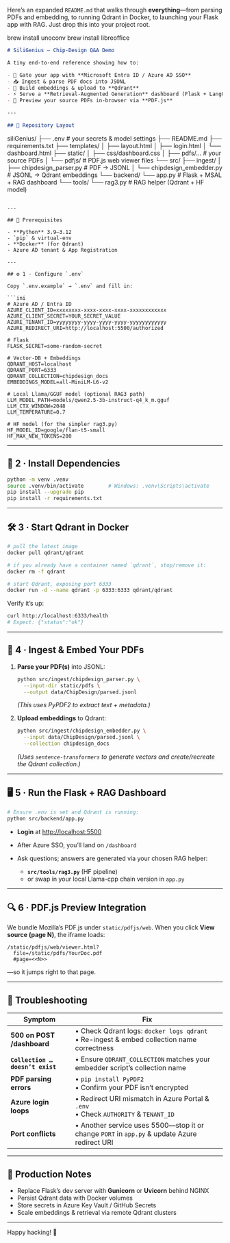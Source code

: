 Here’s an expanded `README.md` that walks through **everything**—from parsing PDFs and embedding, to running Qdrant in Docker, to launching your Flask app with RAG. Just drop this into your project root.

brew install unoconv
brew install libreoffice

```markdown
# SiliGenius – Chip-Design Q&A Demo

A tiny end-to-end reference showing how to:

- 🔐 Gate your app with **Microsoft Entra ID / Azure AD SSO**  
- 📥 Ingest & parse PDF docs into JSONL  
- 🧠 Build embeddings & upload to **Qdrant**  
- ⚡️ Serve a **Retrieval-Augmented Generation** dashboard (Flask + LangChain + local Llama/HF model)  
- 📄 Preview your source PDFs in-browser via **PDF.js**  

---

## 📁 Repository Layout

```

siliGenius/
├── .env                         # your secrets & model settings
├── README.md
├── requirements.txt
├── templates/
│   ├── layout.html
│   ├── login.html
│   └── dashboard.html
├── static/
│   ├── css/dashboard.css
│   ├── pdfs/…                   # your source PDFs
│   └── pdfjs/                   # PDF.js web viewer files
└── src/
├── ingest/
│   ├── chipdesign\_parser.py   # PDF → JSONL
│   └── chipdesign\_embedder.py # JSONL → Qdrant embeddings
└── backend/
└── app.py               # Flask + MSAL + RAG dashboard
└── tools/
└── rag3.py              # RAG helper (Qdrant + HF model)

````

---

## 🔧 Prerequisites

- **Python** 3.9–3.12  
- `pip` & virtual-env  
- **Docker** (for Qdrant)  
- Azure AD tenant & App Registration  

---

## ⚙️ 1 · Configure `.env`

Copy `.env.example` → `.env` and fill in:

```ini
# Azure AD / Entra ID
AZURE_CLIENT_ID=xxxxxxxx-xxxx-xxxx-xxxx-xxxxxxxxxxxx
AZURE_CLIENT_SECRET=YOUR_SECRET_VALUE
AZURE_TENANT_ID=yyyyyyyy-yyyy-yyyy-yyyy-yyyyyyyyyyyy
AZURE_REDIRECT_URI=http://localhost:5500/authorized

# Flask
FLASK_SECRET=some-random-secret

# Vector-DB + Embeddings
QDRANT_HOST=localhost
QDRANT_PORT=6333
QDRANT_COLLECTION=chipdesign_docs
EMBEDDINGS_MODEL=all-MiniLM-L6-v2

# Local Llama/GGUF model (optional RAG3 path)
LLM_MODEL_PATH=models/qwen2.5-3b-instruct-q4_k_m.gguf
LLM_CTX_WINDOW=2048
LLM_TEMPERATURE=0.7

# HF model (for the simpler rag3.py)
HF_MODEL_ID=google/flan-t5-small
HF_MAX_NEW_TOKENS=200
````

---

## 🚀 2 · Install Dependencies

```bash
python -m venv .venv
source .venv/bin/activate        # Windows: .venv\Scripts\activate
pip install --upgrade pip
pip install -r requirements.txt
```

---

## 🛠 3 · Start Qdrant in Docker

```bash
# pull the latest image
docker pull qdrant/qdrant

# if you already have a container named `qdrant`, stop/remove it:
docker rm -f qdrant

# start Qdrant, exposing port 6333
docker run -d --name qdrant -p 6333:6333 qdrant/qdrant
```

Verify it’s up:

```bash
curl http://localhost:6333/health
# Expect: {"status":"ok"}
```

---

## 📄 4 · Ingest & Embed Your PDFs

1. **Parse your PDF(s)** into JSONL:

   ```bash
   python src/ingest/chipdesign_parser.py \
     --input-dir static/pdfs \
     --output data/ChipDesign/parsed.jsonl
   ```

   *(This uses PyPDF2 to extract text + metadata.)*

2. **Upload embeddings** to Qdrant:

   ```bash
   python src/ingest/chipdesign_embedder.py \
     --input data/ChipDesign/parsed.jsonl \
     --collection chipdesign_docs
   ```

   *(Uses `sentence-transformers` to generate vectors and create/recreate the Qdrant collection.)*

---

## 🖥️ 5 · Run the Flask + RAG Dashboard

```bash
# Ensure .env is set and Qdrant is running:
python src/backend/app.py
```

* **Login** at [http://localhost:5500](http://localhost:5500)
* After Azure SSO, you’ll land on `/dashboard`
* Ask questions; answers are generated via your chosen RAG helper:

  * **`src/tools/rag3.py`** (HF pipeline)
  * or swap in your local Llama-cpp chain version in `app.py`

---

## 🔍 6 · PDF.js Preview Integration

We bundle Mozilla’s PDF.js under `static/pdfjs/web`.
When you click **View source (page N)**, the iframe loads:

```
/static/pdfjs/web/viewer.html?
  file=/static/pdfs/YourDoc.pdf
  #page=<<N>>
```

—so it jumps right to that page.

---

## 🐞 Troubleshooting

| Symptom                          | Fix                                                                                          |
| -------------------------------- | -------------------------------------------------------------------------------------------- |
| **500 on POST /dashboard**       | • Check Qdrant logs: `docker logs qdrant`<br>• Re-ingest & embed collection name correctness |
| **`Collection … doesn’t exist`** | • Ensure `QDRANT_COLLECTION` matches your embedder script’s collection name                  |
| **PDF parsing errors**           | • `pip install PyPDF2`<br>• Confirm your PDF isn’t encrypted                                 |
| **Azure login loops**            | • Redirect URI mismatch in Azure Portal & `.env`<br>• Check `AUTHORITY` & `TENANT_ID`        |
| **Port conflicts**               | • Another service uses 5500—stop it or change `PORT` in `app.py` & update Azure redirect URI |

---

## 🧹 Production Notes

* Replace Flask’s dev server with **Gunicorn** or **Uvicorn** behind NGINX
* Persist Qdrant data with Docker volumes
* Store secrets in Azure Key Vault / GitHub Secrets
* Scale embeddings & retrieval via remote Qdrant clusters

---

Happy hacking! 🚀
